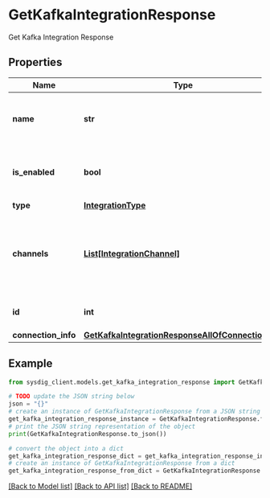 # GetKafkaIntegrationResponse

Get Kafka Integration Response

## Properties

Name | Type | Description | Notes
------------ | ------------- | ------------- | -------------
**name** | **str** | A descriptive name to give to the integration | 
**is_enabled** | **bool** | If the forwarding should be enabled or not | [default to True]
**type** | [**IntegrationType**](IntegrationType.md) |  | 
**channels** | [**List[IntegrationChannel]**](IntegrationChannel.md) | Data types to forward. Must be compatible with the specified Integration type | 
**id** | **int** | The ID of the integration | 
**connection_info** | [**GetKafkaIntegrationResponseAllOfConnectionInfo**](GetKafkaIntegrationResponseAllOfConnectionInfo.md) |  | 

## Example

```python
from sysdig_client.models.get_kafka_integration_response import GetKafkaIntegrationResponse

# TODO update the JSON string below
json = "{}"
# create an instance of GetKafkaIntegrationResponse from a JSON string
get_kafka_integration_response_instance = GetKafkaIntegrationResponse.from_json(json)
# print the JSON string representation of the object
print(GetKafkaIntegrationResponse.to_json())

# convert the object into a dict
get_kafka_integration_response_dict = get_kafka_integration_response_instance.to_dict()
# create an instance of GetKafkaIntegrationResponse from a dict
get_kafka_integration_response_from_dict = GetKafkaIntegrationResponse.from_dict(get_kafka_integration_response_dict)
```
[[Back to Model list]](../README.md#documentation-for-models) [[Back to API list]](../README.md#documentation-for-api-endpoints) [[Back to README]](../README.md)


